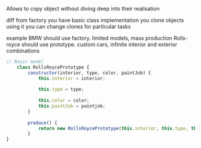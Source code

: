 Allows to copy object without diving deep into their realisation

diff from factory
    you have basic class implementation
    you clone objects using it
    you can change clones for particular tasks

example
    BMW should use factory. limited models, mass production
    Rolls-royce should use prototype. custom cars, infinite interior and exterior combinations

```js
// Basic model
    class RollsRoycePrototype {
        constructor(interior, type, color, paintJob) {
            this.interior = interior;
            
            this.type = type;
            
            this.color = color;
            this.paintJob = paintjob;
        }
        
        produce() {
            return new RollsRoycePrototype(this.interior, this.type, this.color, this.paintJob);
        }
}
```
